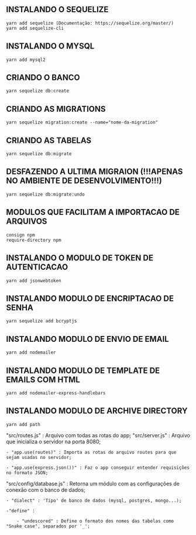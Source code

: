 ## INSTALANDO O SEQUELIZE
    yarn add sequelize (Documentação: https://sequelize.org/master/)
    yarn add sequelize-cli

## INSTALANDO O MYSQL
    yarn add mysql2

## CRIANDO O BANCO
    yarn sequelize db:create

## CRIANDO AS MIGRATIONS
    yarn sequelize migration:create --name="nome-da-migration"

## CRIANDO AS TABELAS
    yarn sequelize db:migrate

## DESFAZENDO A ULTIMA MIGRAION (!!!APENAS NO AMBIENTE DE DESENVOLVIMENTO!!!)
    yarn sequelize db:migrate:undo

## MODULOS QUE FACILITAM A IMPORTACAO DE ARQUIVOS
    consign npm
    require-directory npm

## INSTALANDO O MODULO DE TOKEN DE AUTENTICACAO
    yarn add jsonwebtoken

## INSTALANDO MODULO DE ENCRIPTACAO DE SENHA
    yarn sequelize add bcryptjs

## INSTALANDO MODULO DE ENVIO DE EMAIL
    yarn add nodemailer

## INSTALANDO MODULO DE TEMPLATE DE EMAILS COM HTML
    yarn add nodemailer-express-handlebars

## INSTALANDO MODULO DE ARCHIVE DIRECTORY
    yarn add path

"src/routes.js" : Arquivo com todas as rotas do app;
"src/server.js" : Arquivo que inicializa o servidor na porta 8080;
    
    - "app.use(routes)" : Importa as rotas do arquivo routes para que sejam usadas no servidor;

    - "app.use(express.json())" : Faz o app conseguir entender requisições no formato JSON;

"src/config/database.js" : Retorna um módulo com as configurações de conexão com o banco de dados;

    - "dialect" : 'Tipo' de banco de dados (mysql, postgres, mongo...);

    -"define" : 

        - "undescored" : Define o formato dos nomes das tabelas como "Snake case", separados por '_';

